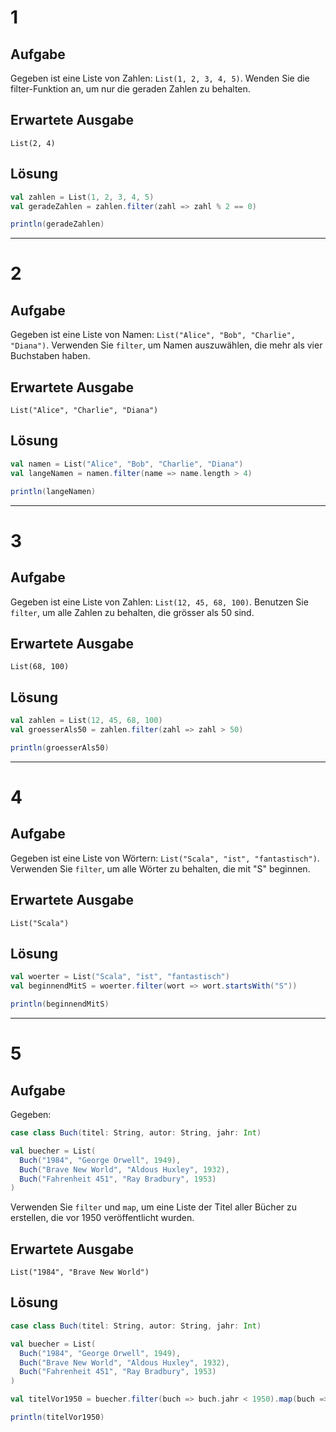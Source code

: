 # 1

## Aufgabe

Gegeben ist eine Liste von Zahlen: `List(1, 2, 3, 4, 5)`. Wenden Sie die filter-Funktion an, um nur die geraden Zahlen zu behalten.

## Erwartete Ausgabe

`List(2, 4)`

## Lösung

```scala
val zahlen = List(1, 2, 3, 4, 5)
val geradeZahlen = zahlen.filter(zahl => zahl % 2 == 0)

println(geradeZahlen)
```

---

# 2

## Aufgabe

Gegeben ist eine Liste von Namen: `List("Alice", "Bob", "Charlie", "Diana")`. Verwenden Sie `filter`, um Namen auszuwählen, die mehr als vier Buchstaben haben.

## Erwartete Ausgabe

`List("Alice", "Charlie", "Diana")`

## Lösung

```scala
val namen = List("Alice", "Bob", "Charlie", "Diana")
val langeNamen = namen.filter(name => name.length > 4)

println(langeNamen)
```

---

# 3

## Aufgabe

Gegeben ist eine Liste von Zahlen: `List(12, 45, 68, 100)`. Benutzen Sie `filter`, um alle Zahlen zu behalten, die grösser als 50 sind.

## Erwartete Ausgabe

`List(68, 100)`

## Lösung

```scala
val zahlen = List(12, 45, 68, 100)
val groesserAls50 = zahlen.filter(zahl => zahl > 50)

println(groesserAls50)
```

---

# 4

## Aufgabe

Gegeben ist eine Liste von Wörtern: `List("Scala", "ist", "fantastisch")`. Verwenden Sie `filter`, um alle Wörter zu behalten, die mit "S" beginnen.

## Erwartete Ausgabe

`List("Scala")`

## Lösung

```scala
val woerter = List("Scala", "ist", "fantastisch")
val beginnendMitS = woerter.filter(wort => wort.startsWith("S"))

println(beginnendMitS)
```

---

# 5

## Aufgabe

Gegeben: 

```scala
case class Buch(titel: String, autor: String, jahr: Int)

val buecher = List(
  Buch("1984", "George Orwell", 1949),
  Buch("Brave New World", "Aldous Huxley", 1932),
  Buch("Fahrenheit 451", "Ray Bradbury", 1953)
)
```

Verwenden Sie `filter` und `map`, um eine Liste der Titel aller Bücher zu erstellen, die vor 1950 veröffentlicht wurden.

## Erwartete Ausgabe

`List("1984", "Brave New World")`

## Lösung

```scala
case class Buch(titel: String, autor: String, jahr: Int)

val buecher = List(
  Buch("1984", "George Orwell", 1949),
  Buch("Brave New World", "Aldous Huxley", 1932),
  Buch("Fahrenheit 451", "Ray Bradbury", 1953)
)

val titelVor1950 = buecher.filter(buch => buch.jahr < 1950).map(buch => buch.titel)

println(titelVor1950)
```